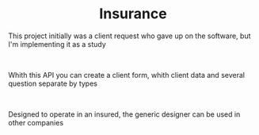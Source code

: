 <h1 align="center">Insurance</h1>

<p>This project initially was a client request who gave up on the software, but I'm implementing it as a study</p></br>

<p>Whith this API you can create a client form, whith client data and several question separate by types<p></br>

<p>Designed to operate in an insured, the generic designer can be used in other companies</p></br>
